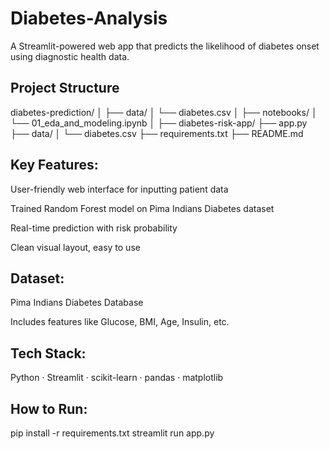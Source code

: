 # Diabetes-Analysis
A Streamlit-powered web app that predicts the likelihood of diabetes onset using diagnostic health data.

## Project Structure

diabetes-prediction/
│
├── data/
│   └── diabetes.csv
│
├── notebooks/
│   └── 01_eda_and_modeling.ipynb
│
├── diabetes-risk-app/
├── app.py
├── data/
│   └── diabetes.csv
├── requirements.txt
├── README.md


##  Key Features:
User-friendly web interface for inputting patient data

Trained Random Forest model on Pima Indians Diabetes dataset

Real-time prediction with risk probability

Clean visual layout, easy to use

## Dataset:
Pima Indians Diabetes Database

Includes features like Glucose, BMI, Age, Insulin, etc.

## Tech Stack:
Python · Streamlit · scikit-learn · pandas · matplotlib

## How to Run:
pip install -r requirements.txt
streamlit run app.py
